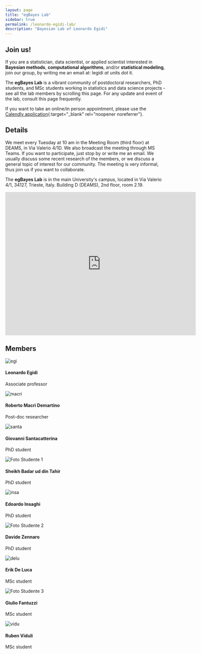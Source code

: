 ```yaml
---
layout: page
title: "egBayes Lab"
sidebar: true
permalink: /leonardo-egidi-lab/
description: "Bayesian Lab of Leonardo Egidi"
---
```


## Join us!

If you are a statistician, data scientist, or applied scientist interested in **Bayesian methods**,
 **computational algorithms**, and/or **statistical modeling**, join our group, by writing me an email at: legidi *at* units *dot* it.

The **egBayes Lab** is a vibrant community of postdoctoral researchers, PhD students, and MSc students working in statistics and data science projects - see all the lab members by scrolling this page.
For any update and event of the lab, consult this page frequently.

If you want to take an online/in person appointment, please use the [Calendly application](https://calendly.com/leonegidi){:target="_blank" rel="noopener noreferrer"}.


## Details

We meet every Tuesday at 10 am in the Meeting Room (third floor) at DEAMS, in Via Valerio 4/1D. We also broadcast the meeting through MS Teams. If you want to participate, just stop by or write me an email. We usually discuss some recent research of the members, or we discuss a general topic of interest for our community. The meeting is very informal, thus join us if you want to collaborate.

The **egBayes Lab** is in the main University's campus, located in Via Valerio 4/1, 34127, Trieste, Italy. Building D (DEAMS), 2nd floor, room 2.19.

<iframe src="https://www.google.com/maps/embed?pb=!1m18!1m12!1m3!1d2788.573618482325!2d13.791335076498134!3d45.6593837203943!2m3!1f0!2f0!3f0!3m2!1i1024!2i768!4f13.1!3m3!1m2!1s0x477b6b3d55a56c43%3A0x3a3fd398bbffe06!2sEdificio%20D%2C%20Via%20Alfonso%20Valerio%2C%204%2F1%2C%2034127%20Trieste%20TS!5e0!3m2!1sit!2sit!4v1729680305904!5m2!1sit!2sit" width="600" height="450" style="border:0;" allowfullscreen="" loading="lazy" referrerpolicy="no-referrer-when-downgrade"></iframe>


## Members

<div class="lab-member">
    <img src="{{ '/egidi_primo_piano.jpg' | relative_url }}" alt="egi">
    <div class="lab-info">
      <h4>Leonardo Egidi</h4>
      <p>Associate professor</p>
    </div>
  </div>


<div class="lab-member">
    <img src="{{ '/macri.jpg' | relative_url }}" alt="macri">
    <div class="lab-info">
      <h4>Roberto Macrì Demartino</h4>
      <p>Post-doc researcher</p>
    </div>
  </div>


<div class="lab-member">
    <img src="{{ '/santacatterina.png' | relative_url }}" alt="santa">
    <div class="lab-info">
      <h4>Giovanni Santacatterina</h4>
      <p>PhD student</p>
    </div>
  </div>

<div class="lab-list">
  <div class="lab-member">
    <img src="{{ '/tahir.jpg' | relative_url }}" alt="Foto Studente 1">
    <div class="lab-info">
      <h4>Sheikh Badar ud din Tahir</h4>
      <p>PhD student</p>
    </div>
  
<div class="lab-member">
    <img src="{{ '/insaghi.jpg' | relative_url }}" alt="insa">
    <div class="lab-info">
      <h4>Edoardo Insaghi</h4>
      <p>PhD student</p>
    </div>
 </div>


  <div class="lab-member">
    <img src="{{ '/zennaro.jpg' | relative_url }}" alt="Foto Studente 2">
    <div class="lab-info">
      <h4>Davide Zennaro</h4>
      <p>PhD student</p>
    </div>
  </div>

<div class="lab-member">
    <img src="{{ '/deluca.jpg' | relative_url }}" alt="delu">
    <div class="lab-info">
      <h4>Erik De Luca</h4>
      <p>MSc student</p>
    </div>
  </div>

  <div class="lab-member">
    <img src="{{ '/fantuzzi.jpg' | relative_url }}" alt="Foto Studente 3">
    <div class="lab-info">
      <h4>Giulio Fantuzzi</h4>
      <p>MSc student</p>
    </div>
  </div>

<div class="lab-member">
    <img src="{{ '/viduli.jpg' | relative_url }}" alt="vidu">
    <div class="lab-info">
      <h4>Ruben Viduli</h4>
      <p>MSc student</p>
    </div>
  </div>



